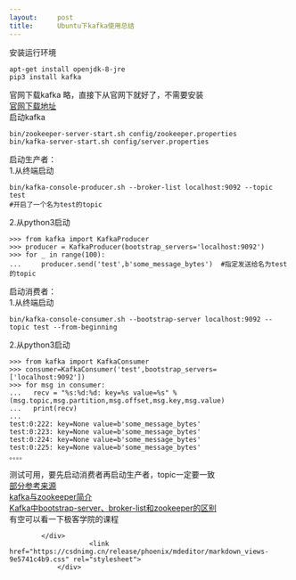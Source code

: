 ```yaml
---
layout:     post
title:      Ubuntu下kafka使用总结
---
```

<div id="article_content" class="article_content clearfix csdn-tracking-statistics" data-pid="blog" data-mod="popu_307" data-dsm="post">
								            <div id="content_views" class="markdown_views prism-atom-one-dark">
							<!-- flowchart 箭头图标 勿删 -->
							<svg xmlns="http://www.w3.org/2000/svg" style="display: none;"><path stroke-linecap="round" d="M5,0 0,2.5 5,5z" id="raphael-marker-block" style="-webkit-tap-highlight-color: rgba(0, 0, 0, 0);"></path></svg>
							<p>安装运行环境</p>
<pre><code>apt-get install openjdk-8-jre
pip3 install kafka
</code></pre>
<p>官网下载kafka 略，直接下从官网下就好了，不需要安装<br>
<a href="http://kafka.apache.org/downloads" rel="nofollow">官网下载地址</a><br>
启动kafka</p>
<pre><code>bin/zookeeper-server-start.sh config/zookeeper.properties
bin/kafka-server-start.sh config/server.properties
</code></pre>
<p>启动生产者：<br>
1.从终端启动</p>
<pre><code>bin/kafka-console-producer.sh --broker-list localhost:9092 --topic test
#开启了一个名为test的topic
</code></pre>
<p>2.从python3启动</p>
<pre><code>&gt;&gt;&gt; from kafka import KafkaProducer
&gt;&gt;&gt; producer = KafkaProducer(bootstrap_servers='localhost:9092')
&gt;&gt;&gt; for _ in range(100):
...     producer.send('test',b'some_message_bytes')  #指定发送给名为test的topic
</code></pre>
<p>启动消费者：<br>
1.从终端启动</p>
<pre><code>bin/kafka-console-consumer.sh --bootstrap-server localhost:9092 --topic test --from-beginning
</code></pre>
<p>2.从python3启动</p>
<pre><code>&gt;&gt;&gt; from kafka import KafkaConsumer
&gt;&gt;&gt; consumer=KafkaConsumer('test',bootstrap_servers=['localhost:9092'])
&gt;&gt;&gt; for msg in consumer:
...   recv = "%s:%d:%d: key=%s value=%s" %(msg.topic,msg.partition,msg.offset,msg.key,msg.value)
...   print(recv)
...
test:0:222: key=None value=b'some_message_bytes'
test:0:223: key=None value=b'some_message_bytes'
test:0:224: key=None value=b'some_message_bytes'
test:0:225: key=None value=b'some_message_bytes'
。。。。
</code></pre>
<p>测试可用，要先启动消费者再启动生产者，topic一定要一致<br>
<a href="https://blog.csdn.net/see_you_see_me/article/details/78468421" rel="nofollow">部分参考来源</a><br>
<a href="https://www.cnblogs.com/leaf-7/p/5310054.html" rel="nofollow">kafka与zookeeper简介</a><br>
<a href="https://www.cnblogs.com/tonglin0325/p/8810313.html" rel="nofollow">Kafka中bootstrap-server、broker-list和zookeeper的区别</a><br>
有空可以看一下极客学院的课程</p>

            </div>
						<link href="https://csdnimg.cn/release/phoenix/mdeditor/markdown_views-9e5741c4b9.css" rel="stylesheet">
                </div>